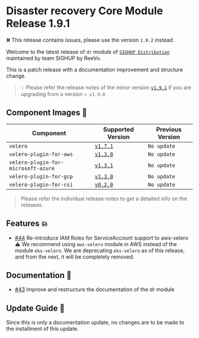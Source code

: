 # Disaster recovery Core Module Release 1.9.1

:x: This release contains issues, please use the version `1.9.2` instead.

Welcome to the latest release of `dr` module of [`SIGHUP
Distribution`](https://github.com/sighupio/distribution) maintained by team SIGHUP by ReeVo.

This is a patch release with a documentation improvement and structure change.

> 💡 Please refer the release notes of the minor version
> [`v1.9.1`](https://github.com/sighupio/module-dr/releases/tag/v1.9.1)
> if you are upgrading from a version `< v1.9.0`

## Component Images 🚢

| Component                           | Supported Version                                                                                 | Previous Version |
|-------------------------------------|---------------------------------------------------------------------------------------------------|------------------|
| `velero`                            | [`v1.7.1`](https://github.com/vmware-tanzu/velero/releases/tag/v1.7.1)                            | `No update`      |
| `velero-plugin-for-aws`             | [`v1.3.0`](https://github.com/vmware-tanzu/velero-plugin-for-aws/releases/tag/v1.3.0)             | `No update`      |
| `velero-plugin-for-microsoft-azure` | [`v1.3.1`](https://github.com/vmware-tanzu/velero-plugin-for-microsoft-azure/releases/tag/v1.3.1) | `No update`      |
| `velero-plugin-for-gcp`             | [`v1.3.0`](https://github.com/vmware-tanzu/velero-plugin-for-gcp/releases/tag/v1.3.0)             | `No update`      |
| `velero-plugin-for-csi`             | [`v0.2.0`](https://github.com/vmware-tanzu/velero-plugin-for-csi/releases/tag/v0.2.0)             | `No update`      |

> Please refer the individual release notes to get a detailed info on the
> releases.

## Features 💥

- [#44](https://github.com/sighupio/module-dr/pull/44) Re-introduce IAM Roles for ServiceAccount support to aws-velero
   ⚠ We recommend using `aws-velero` module in AWS instead of the module
   `eks-velero`. We are deprecating `eks-velero` as of this release, and from
   the next, it will be completely removed.

## Documentation 📕

- [#43](https://github.com/sighupio/module-dr/pulls/43) Improve
  and restructure the documentation of the dr module

## Update Guide 🦮

Since this is only a documentation update, no changes are to be made to the installment of this update.


